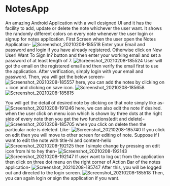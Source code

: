 # NotesApp
An amazing Android Application with a well designed UI and it has the facility to  add, update or delete the note whichever the user want. It shows the randomly different colors on every note whenever the user login or signup for notes application.
First Screen when the user open the Notes Application-
![Screenshot_20210208-185518](https://user-images.githubusercontent.com/64889275/107226435-266c1200-6a40-11eb-8d68-6570b0a6b429.png)
Enter your Email and password and login if you have already registered.
Otherwise click on New User! Want To Sign In? button and then enter your working email and set a password of at least length of 7.
![Screenshot_20210208-185524](https://user-images.githubusercontent.com/64889275/107226861-aabe9500-6a40-11eb-9c30-ad1272ed7c28.png)
User will got the email on the registered email and then verify the email first to use the application. After verification, simply login with your email and password. Then, you will get the below screen-
![Screenshot_20210208-185557](https://user-images.githubusercontent.com/64889275/107227239-2a4c6400-6a41-11eb-9974-471ee5587e0c.png)
here, you can add the notes by clicking on + icon and clicking on save icon.
![Screenshot_20210208-185658](https://user-images.githubusercontent.com/64889275/107227427-5ec02000-6a41-11eb-8232-36a7a66d6efa.png)
![Screenshot_20210208-185815](https://user-images.githubusercontent.com/64889275/107228434-ae531b80-6a42-11eb-99f2-67231a59f0cd.png)

You will get the detail of desired note by clicking on that note simply like as-
![Screenshot_20210208-191246](https://user-images.githubusercontent.com/64889275/107227714-c1192080-6a41-11eb-88ee-9a4a0d35881c.png)
here, we can also edit the note if desired.
when the user click on menu icon which is shown by three dots at the right side of every note then you get the two functions(edit and delete)-
![Screenshot_20210208-185705](https://user-images.githubusercontent.com/64889275/107228011-210fc700-6a42-11eb-9064-dbfdba7586df.png)
when you click on delete then the particular note is deleted. Like-
![Screenshot_20210208-185740](https://user-images.githubusercontent.com/64889275/107228115-4ac8ee00-6a42-11eb-9d4a-00dc589dba67.png)
If you click on edit then you will move to other screen for editing of note. Suppose if I want to edit the note with title-hi and content-hello
![Screenshot_20210208-192125](https://user-images.githubusercontent.com/64889275/107229303-a6e04200-6a43-11eb-9797-0f85aa90805d.png)
then I simple change by pressing on edit icon from hi to hey
then-
![Screenshot_20210208-192143](https://user-images.githubusercontent.com/64889275/107229412-cecfa580-6a43-11eb-8dca-06d3bf249e84.png)
![Screenshot_20210208-192147](https://user-images.githubusercontent.com/64889275/107229444-d7c07700-6a43-11eb-8760-e5f86bc01bfd.png)
If user want to log out from the application then click on three dot menu on the right corner of Action Bar of the notes application-
![Screenshot_20210208-185747](https://user-images.githubusercontent.com/64889275/107229598-09394280-6a44-11eb-90a8-84240d03cf8b.png)
After this, you will be logged out and directed to the login screen.
![Screenshot_20210208-185518](https://user-images.githubusercontent.com/64889275/107229906-6503cb80-6a44-11eb-9a9a-3090f3ef70fd.png)
Then, you can again login or sign the application if you want.

